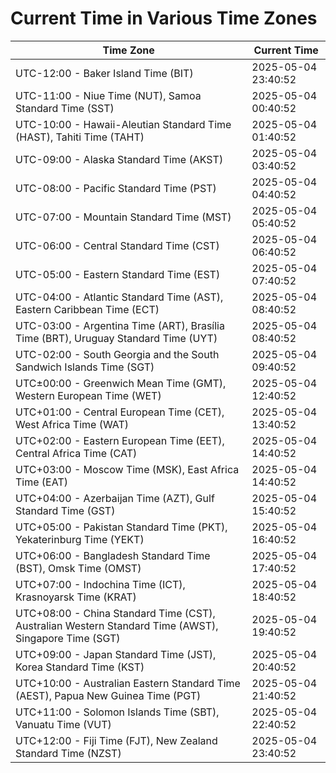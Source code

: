 # Current Time in Various Time Zones

| Time Zone | Current Time |
|-----------|--------------|
| UTC-12:00 - Baker Island Time (BIT) | 2025-05-04 23:40:52 |
| UTC-11:00 - Niue Time (NUT), Samoa Standard Time (SST) | 2025-05-04 00:40:52 |
| UTC-10:00 - Hawaii-Aleutian Standard Time (HAST), Tahiti Time (TAHT) | 2025-05-04 01:40:52 |
| UTC-09:00 - Alaska Standard Time (AKST) | 2025-05-04 03:40:52 |
| UTC-08:00 - Pacific Standard Time (PST) | 2025-05-04 04:40:52 |
| UTC-07:00 - Mountain Standard Time (MST) | 2025-05-04 05:40:52 |
| UTC-06:00 - Central Standard Time (CST) | 2025-05-04 06:40:52 |
| UTC-05:00 - Eastern Standard Time (EST) | 2025-05-04 07:40:52 |
| UTC-04:00 - Atlantic Standard Time (AST), Eastern Caribbean Time (ECT) | 2025-05-04 08:40:52 |
| UTC-03:00 - Argentina Time (ART), Brasília Time (BRT), Uruguay Standard Time (UYT) | 2025-05-04 08:40:52 |
| UTC-02:00 - South Georgia and the South Sandwich Islands Time (SGT) | 2025-05-04 09:40:52 |
| UTC±00:00 - Greenwich Mean Time (GMT), Western European Time (WET) | 2025-05-04 12:40:52 |
| UTC+01:00 - Central European Time (CET), West Africa Time (WAT) | 2025-05-04 13:40:52 |
| UTC+02:00 - Eastern European Time (EET), Central Africa Time (CAT) | 2025-05-04 14:40:52 |
| UTC+03:00 - Moscow Time (MSK), East Africa Time (EAT) | 2025-05-04 14:40:52 |
| UTC+04:00 - Azerbaijan Time (AZT), Gulf Standard Time (GST) | 2025-05-04 15:40:52 |
| UTC+05:00 - Pakistan Standard Time (PKT), Yekaterinburg Time (YEKT) | 2025-05-04 16:40:52 |
| UTC+06:00 - Bangladesh Standard Time (BST), Omsk Time (OMST) | 2025-05-04 17:40:52 |
| UTC+07:00 - Indochina Time (ICT), Krasnoyarsk Time (KRAT) | 2025-05-04 18:40:52 |
| UTC+08:00 - China Standard Time (CST), Australian Western Standard Time (AWST), Singapore Time (SGT) | 2025-05-04 19:40:52 |
| UTC+09:00 - Japan Standard Time (JST), Korea Standard Time (KST) | 2025-05-04 20:40:52 |
| UTC+10:00 - Australian Eastern Standard Time (AEST), Papua New Guinea Time (PGT) | 2025-05-04 21:40:52 |
| UTC+11:00 - Solomon Islands Time (SBT), Vanuatu Time (VUT) | 2025-05-04 22:40:52 |
| UTC+12:00 - Fiji Time (FJT), New Zealand Standard Time (NZST) | 2025-05-04 23:40:52 |
